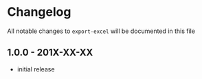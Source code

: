 # Changelog

All notable changes to `export-excel` will be documented in this file

## 1.0.0 - 201X-XX-XX

- initial release
